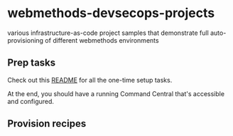 # webmethods-devsecops-projects
various infrastructure-as-code project samples that demonstrate full auto-provisioning of different webmethods environments

## Prep tasks

Check out this [README](./common/README.md) for all the one-time setup tasks.

At the end, you should have a running Command Central that's accessible and configured.

## Provision recipes

